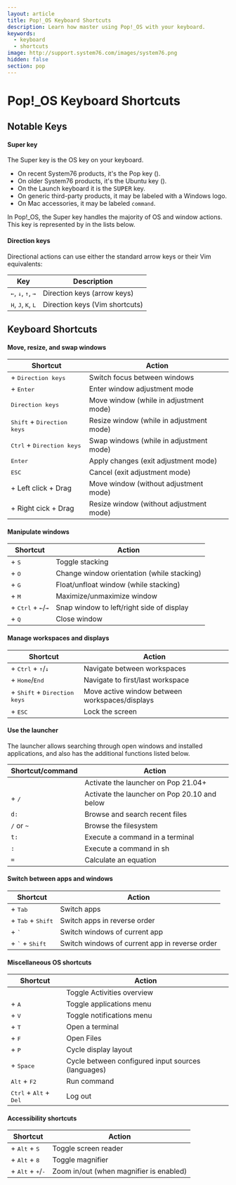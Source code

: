 ```yaml
---
layout: article
title: Pop!_OS Keyboard Shortcuts
description: Learn how master using Pop!_OS with your keyboard.
keywords:
  - keyboard
  - shortcuts
image: http://support.system76.com/images/system76.png
hidden: false
section: pop
---
```


# Pop!_OS Keyboard Shortcuts

## Notable Keys

#### Super key

The Super key is the OS key on your keyboard.

- On recent System76 products, it's the Pop key (<kbd><font-awesome-icon :icon="['fab', 'pop-os']"></font-awesome-icon></kbd>).
- On older System76 products, it's the Ubuntu key (<kbd><font-awesome-icon :icon="['fab', 'ubuntu']"></font-awesome-icon></kbd>).
- On the Launch keyboard it is the <kbd>SUPER</kbd> key.
- On generic third-party products, it may be labeled with a Windows logo.
- On Mac accessories, it may be labeled `command`.

In Pop!\_OS, the Super key handles the majority of OS and window actions. This key is represented by <kbd><font-awesome-icon :icon="['fab', 'pop-os']"></font-awesome-icon></kbd> in the lists below.

#### Direction keys

Directional actions can use either the standard arrow keys or their Vim equivalents:

| Key                                                    | Description                    |
| ------------------------------------------------------ | ------------------------------ |
| <kbd>←</kbd>, <kbd>↓</kbd>, <kbd>↑</kbd>, <kbd>→</kbd> | Direction keys (arrow keys)    |
| <kbd>H</kbd>, <kbd>J</kbd>, <kbd>K</kbd>, <kbd>L</kbd> | Direction keys (Vim shortcuts) |

## Keyboard Shortcuts

#### Move, resize, and swap windows

| Shortcut                                                                | Action                                   |
| ----------------------------------------------------------------------- | ---------------------------------------- |
| <kbd><font-awesome-icon :icon="['fab', 'pop-os']"></font-awesome-icon></kbd> + <kbd>Direction keys</kbd> | Switch focus between windows             |
| <kbd><font-awesome-icon :icon="['fab', 'pop-os']"></font-awesome-icon></kbd> + <kbd>Enter</kbd>          | Enter window adjustment mode             |
| <kbd>Direction keys</kbd>                                               | Move window (while in adjustment mode)   |
| <kbd>Shift</kbd> + <kbd>Direction keys</kbd>                            | Resize window (while in adjustment mode) |
| <kbd>Ctrl</kbd> + <kbd>Direction keys</kbd>                             | Swap windows (while in adjustment mode)  |
| <kbd>Enter</kbd>                                                        | Apply changes (exit adjustment mode)     |
| <kbd>ESC</kbd>                                                          | Cancel (exit adjustment mode)            |
| <kbd><font-awesome-icon :icon="['fab', 'pop-os']"></font-awesome-icon></kbd> + Left click + Drag         | Move window (without adjustment mode)    |
| <kbd><font-awesome-icon :icon="['fab', 'pop-os']"></font-awesome-icon></kbd> + Right cick + Drag         | Resize window (without adjustment mode)  |

#### Manipulate windows

| Shortcut                                                                                  | Action                                     |
| ----------------------------------------------------------------------------------------- | ------------------------------------------ |
| <kbd><font-awesome-icon :icon="['fab', 'pop-os']"></font-awesome-icon></kbd> + <kbd>S</kbd>                                | Toggle stacking                            |
| <kbd><font-awesome-icon :icon="['fab', 'pop-os']"></font-awesome-icon></kbd> + <kbd>O</kbd>                                | Change window orientation (while stacking) |
| <kbd><font-awesome-icon :icon="['fab', 'pop-os']"></font-awesome-icon></kbd> + <kbd>G</kbd>                                | Float/unfloat window (while stacking)      |
| <kbd><font-awesome-icon :icon="['fab', 'pop-os']"></font-awesome-icon></kbd> + <kbd>M</kbd>                                | Maximize/unmaximize window                 |
| <kbd><font-awesome-icon :icon="['fab', 'pop-os']"></font-awesome-icon></kbd> + <kbd>Ctrl</kbd> + <kbd>←</kbd>/<kbd>→</kbd> | Snap window to left/right side of display  |
| <kbd><font-awesome-icon :icon="['fab', 'pop-os']"></font-awesome-icon></kbd> + <kbd>Q</kbd>                                | Close window                               |

#### Manage workspaces and displays

| Shortcut                                                                                   | Action                                         |
| ------------------------------------------------------------------------------------------ | ---------------------------------------------- |
| <kbd><font-awesome-icon :icon="['fab', 'pop-os']"></font-awesome-icon></kbd> + <kbd>Ctrl</kbd> + <kbd>↑</kbd>/<kbd>↓</kbd>  | Navigate between workspaces                    |
| <kbd><font-awesome-icon :icon="['fab', 'pop-os']"></font-awesome-icon></kbd> + <kbd>Home</kbd>/<kbd>End</kbd>               | Navigate to first/last workspace               |
| <kbd><font-awesome-icon :icon="['fab', 'pop-os']"></font-awesome-icon></kbd> + <kbd>Shift</kbd> + <kbd>Direction keys</kbd> | Move active window between workspaces/displays |
| <kbd><font-awesome-icon :icon="['fab', 'pop-os']"></font-awesome-icon></kbd> + <kbd>ESC</kbd>                               | Lock the screen                                |

#### Use the launcher

The launcher allows searching through open windows and installed applications, and also has the additional functions listed below.

| Shortcut/command                                           | Action                          |
| ---------------------------------------------------------- | ------------------------------- |
| <kbd><font-awesome-icon :icon="['fab', 'pop-os']"></font-awesome-icon></kbd>                 | Activate the launcher on Pop 21.04+ |
| <kbd><font-awesome-icon :icon="['fab', 'pop-os']"></font-awesome-icon></kbd> + <kbd>/</kbd>  | Activate the launcher on Pop 20.10 and below |
| `d:`                                                       | Browse and search recent files  |
| `/` or `~`                                                 | Browse the filesystem           |
| `t:`                                                       | Execute a command in a terminal |
| `:`                                                        | Execute a command in sh         |
| `=`                                                        | Calculate an equation           |

#### Switch between apps and windows

| Shortcut                                                                        | Action                                         |
| ------------------------------------------------------------------------------- | ---------------------------------------------- |
| <kbd><font-awesome-icon :icon="['fab', 'pop-os']"></font-awesome-icon></kbd> + <kbd>Tab</kbd>                    | Switch apps                                    |
| <kbd><font-awesome-icon :icon="['fab', 'pop-os']"></font-awesome-icon></kbd> + <kbd>Tab</kbd> + <kbd>Shift</kbd> | Switch apps in reverse order                   |
| <kbd><font-awesome-icon :icon="['fab', 'pop-os']"></font-awesome-icon></kbd> + <kbd>`</kbd>                      | Switch windows of current app                  |
| <kbd><font-awesome-icon :icon="['fab', 'pop-os']"></font-awesome-icon></kbd> + <kbd>`</kbd> + <kbd>Shift</kbd>   | Switch windows of current app in reverse order |

#### Miscellaneous OS shortcuts

| Shortcut                                                       | Action                                             |
| -------------------------------------------------------------- | -------------------------------------------------- |
| <kbd><font-awesome-icon :icon="['fab', 'pop-os']"></font-awesome-icon></kbd>                    | Toggle Activities overview                         |
| <kbd><font-awesome-icon :icon="['fab', 'pop-os']"></font-awesome-icon></kbd> + <kbd>A</kbd>     | Toggle applications menu                           |
| <kbd><font-awesome-icon :icon="['fab', 'pop-os']"></font-awesome-icon></kbd> + <kbd>V</kbd>     | Toggle notifications menu                          |
| <kbd><font-awesome-icon :icon="['fab', 'pop-os']"></font-awesome-icon></kbd> + <kbd>T</kbd>     | Open a terminal                                    |
| <kbd><font-awesome-icon :icon="['fab', 'pop-os']"></font-awesome-icon></kbd> + <kbd>F</kbd>     | Open Files                                         |
| <kbd><font-awesome-icon :icon="['fab', 'pop-os']"></font-awesome-icon></kbd> + <kbd>P</kbd>     | Cycle display layout                               |
| <kbd><font-awesome-icon :icon="['fab', 'pop-os']"></font-awesome-icon></kbd> + <kbd>Space</kbd> | Cycle between configured input sources (languages) |
| <kbd>Alt</kbd> + <kbd>F2</kbd>                                 | Run command                                        |
| <kbd>Ctrl</kbd> + <kbd>Alt</kbd> + <kbd>Del</kbd>              | Log out                                            |

#### Accessibility shortcuts

| Shortcut                                                                                 | Action                                  |
| ---------------------------------------------------------------------------------------- | --------------------------------------- |
| <kbd><font-awesome-icon :icon="['fab', 'pop-os']"></font-awesome-icon></kbd> + <kbd>Alt</kbd> + <kbd>S</kbd>              | Toggle screen reader                    |
| <kbd><font-awesome-icon :icon="['fab', 'pop-os']"></font-awesome-icon></kbd> + <kbd>Alt</kbd> + <kbd>8</kbd>              | Toggle magnifier                        |
| <kbd><font-awesome-icon :icon="['fab', 'pop-os']"></font-awesome-icon></kbd> + <kbd>Alt</kbd> + <kbd>+</kbd>/<kbd>-</kbd> | Zoom in/out (when magnifier is enabled) |
